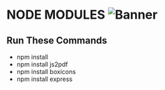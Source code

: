 # NODE MODULES ![Banner](https://icons8.com/icon/54087/nodejs)
## Run These Commands

- npm install 
- npm install js2pdf
- npm install boxicons
- npm install express
